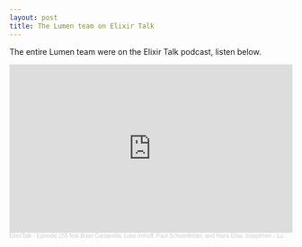 ```yaml
---
layout: post
title: The Lumen team on Elixir Talk
---
```


The entire Lumen team were on the Elixir Talk podcast, listen below.

<div class="video-container">
<iframe width="100%" height="300" scrolling="no" frameborder="no" allow="autoplay" src="https://w.soundcloud.com/player/?url=https%3A//api.soundcloud.com/tracks/693417079&color=%23ff5500&auto_play=false&hide_related=false&show_comments=true&show_user=true&show_reposts=false&show_teaser=true&visual=true"></iframe><div style="font-size: 10px; color: #cccccc;line-break: anywhere;word-break: normal;overflow: hidden;white-space: nowrap;text-overflow: ellipsis; font-family: Interstate,Lucida Grande,Lucida Sans Unicode,Lucida Sans,Garuda,Verdana,Tahoma,sans-serif;font-weight: 100;"><a href="https://soundcloud.com/elixirtalk" title="ElixirTalk" target="_blank" style="color: #cccccc; text-decoration: none;">ElixirTalk</a> · <a href="https://soundcloud.com/elixirtalk/episode-155-feat-brian-cardarella-luke-imhoff-paul-schoenfelder-and-hans-elias-josephsen-lumen" title="Episode 155 feat Brian Cardarella, Luke Imhoff, Paul Schoenfelder, and Hans Elias Josephsen - Lumen!" target="_blank" style="color: #cccccc; text-decoration: none;">Episode 155 feat Brian Cardarella, Luke Imhoff, Paul Schoenfelder, and Hans Elias Josephsen - Lumen!</a></div>
</div>